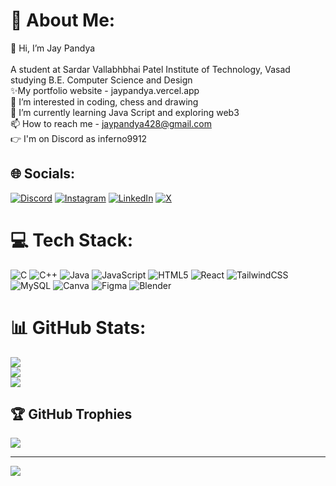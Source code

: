 # 💫 About Me:
👋 Hi, I’m Jay Pandya<br><br>A student at Sardar Vallabhbhai Patel Institute of Technology, Vasad studying B.E. Computer Science and Design<br>✨My portfolio website - jaypandya.vercel.app<br>👀 I’m interested in coding, chess and drawing<br>🌱 I’m currently learning Java Script and exploring web3<br>📫 How to reach me - jaypandya428@gmail.com<br>👉 I'm on Discord as inferno9912


## 🌐 Socials:
[![Discord](https://img.shields.io/badge/Discord-%237289DA.svg?logo=discord&logoColor=white)](https://discord.gg/inferno9912) [![Instagram](https://img.shields.io/badge/Instagram-%23E4405F.svg?logo=Instagram&logoColor=white)](https://instagram.com/jaypandya9904) [![LinkedIn](https://img.shields.io/badge/LinkedIn-%230077B5.svg?logo=linkedin&logoColor=white)](https://linkedin.com/in/jaypandya9904) [![X](https://img.shields.io/badge/X-black.svg?logo=X&logoColor=white)](https://x.com/JP_0017) 

# 💻 Tech Stack:
![C](https://img.shields.io/badge/c-%2300599C.svg?style=for-the-badge&logo=c&logoColor=white) ![C++](https://img.shields.io/badge/c++-%2300599C.svg?style=for-the-badge&logo=c%2B%2B&logoColor=white) ![Java](https://img.shields.io/badge/java-%23ED8B00.svg?style=for-the-badge&logo=openjdk&logoColor=white) ![JavaScript](https://img.shields.io/badge/javascript-%23323330.svg?style=for-the-badge&logo=javascript&logoColor=%23F7DF1E) ![HTML5](https://img.shields.io/badge/html5-%23E34F26.svg?style=for-the-badge&logo=html5&logoColor=white) ![React](https://img.shields.io/badge/react-%2320232a.svg?style=for-the-badge&logo=react&logoColor=%2361DAFB) ![TailwindCSS](https://img.shields.io/badge/tailwindcss-%2338B2AC.svg?style=for-the-badge&logo=tailwind-css&logoColor=white) ![MySQL](https://img.shields.io/badge/mysql-4479A1.svg?style=for-the-badge&logo=mysql&logoColor=white) ![Canva](https://img.shields.io/badge/Canva-%2300C4CC.svg?style=for-the-badge&logo=Canva&logoColor=white) ![Figma](https://img.shields.io/badge/figma-%23F24E1E.svg?style=for-the-badge&logo=figma&logoColor=white) ![Blender](https://img.shields.io/badge/blender-%23F5792A.svg?style=for-the-badge&logo=blender&logoColor=white)
# 📊 GitHub Stats:
![](https://github-readme-stats.vercel.app/api?username=Infern07&theme=dark&hide_border=false&include_all_commits=true&count_private=true)<br/>
![](https://github-readme-streak-stats.herokuapp.com/?user=Infern07&theme=dark&hide_border=false)<br/>
![](https://github-readme-stats.vercel.app/api/top-langs/?username=Infern07&theme=dark&hide_border=false&include_all_commits=true&count_private=true&layout=compact)

## 🏆 GitHub Trophies
![](https://github-profile-trophy.vercel.app/?username=Infern07&theme=merko&no-frame=false&no-bg=false&margin-w=4)

---
[![](https://visitcount.itsvg.in/api?id=Infern07&icon=0&color=0)](https://visitcount.itsvg.in)

<!-- Proudly created with GPRM ( https://gprm.itsvg.in ) -->
